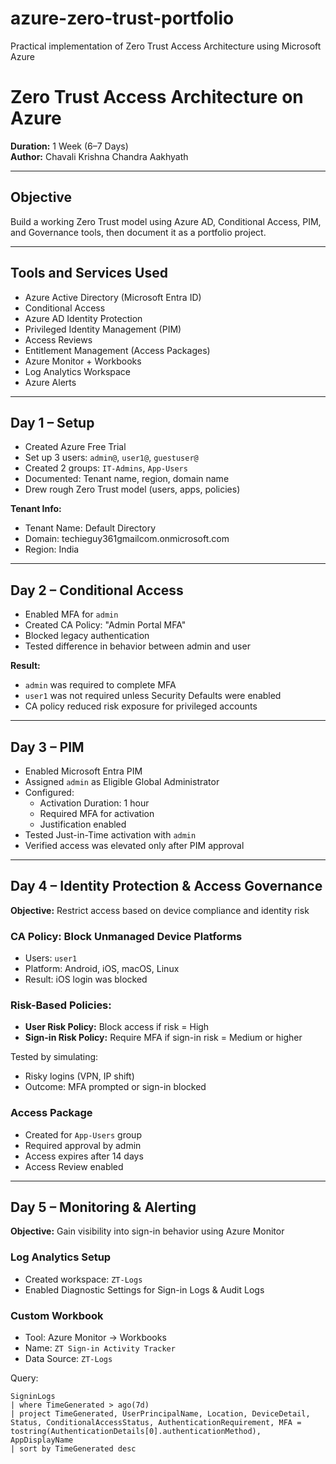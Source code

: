 # azure-zero-trust-portfolio
Practical implementation of Zero Trust Access Architecture using Microsoft Azure
# Zero Trust Access Architecture on Azure

**Duration:** 1 Week (6–7 Days)  
**Author:** Chavali Krishna Chandra Aakhyath

---

## Objective

Build a working Zero Trust model using Azure AD, Conditional Access, PIM, and Governance tools, then document it as a portfolio project.

---

## Tools and Services Used

- Azure Active Directory (Microsoft Entra ID)
- Conditional Access
- Azure AD Identity Protection
- Privileged Identity Management (PIM)
- Access Reviews
- Entitlement Management (Access Packages)
- Azure Monitor + Workbooks
- Log Analytics Workspace
- Azure Alerts

---

## Day 1 – Setup

- Created Azure Free Trial  
- Set up 3 users: `admin@`, `user1@`, `guestuser@`  
- Created 2 groups: `IT-Admins`, `App-Users`  
- Documented: Tenant name, region, domain name  
- Drew rough Zero Trust model (users, apps, policies)

**Tenant Info:**
- Tenant Name: Default Directory  
- Domain: techieguy361gmailcom.onmicrosoft.com  
- Region: India

---

## Day 2 – Conditional Access

- Enabled MFA for `admin`  
- Created CA Policy: "Admin Portal MFA"  
- Blocked legacy authentication    
- Tested difference in behavior between admin and user

**Result:**
- `admin` was required to complete MFA
- `user1` was not required unless Security Defaults were enabled
- CA policy reduced risk exposure for privileged accounts

---

## Day 3 – PIM

- Enabled Microsoft Entra PIM  
- Assigned `admin` as Eligible Global Administrator  
- Configured:
  - Activation Duration: 1 hour  
  - Required MFA for activation  
  - Justification enabled  
- Tested Just-in-Time activation with `admin`  
- Verified access was elevated only after PIM approval

---

## Day 4 – Identity Protection & Access Governance

**Objective:** Restrict access based on device compliance and identity risk

### CA Policy: Block Unmanaged Device Platforms

- Users: `user1`  
- Platform: Android, iOS, macOS, Linux  
- Result: iOS login was blocked

### Risk-Based Policies:

- **User Risk Policy:** Block access if risk = High  
- **Sign-in Risk Policy:** Require MFA if sign-in risk = Medium or higher

Tested by simulating:
- Risky logins (VPN, IP shift)  
- Outcome: MFA prompted or sign-in blocked  

### Access Package

- Created for `App-Users` group  
- Required approval by admin  
- Access expires after 14 days  
- Access Review enabled

---

## Day 5 – Monitoring & Alerting

**Objective:** Gain visibility into sign-in behavior using Azure Monitor

### Log Analytics Setup

- Created workspace: `ZT-Logs`  
- Enabled Diagnostic Settings for Sign-in Logs & Audit Logs

### Custom Workbook

- Tool: Azure Monitor → Workbooks  
- Name: `ZT Sign-in Activity Tracker`  
- Data Source: `ZT-Logs`

Query:
```kusto
SigninLogs
| where TimeGenerated > ago(7d)
| project TimeGenerated, UserPrincipalName, Location, DeviceDetail, Status, ConditionalAccessStatus, AuthenticationRequirement, MFA = tostring(AuthenticationDetails[0].authenticationMethod), AppDisplayName
| sort by TimeGenerated desc
